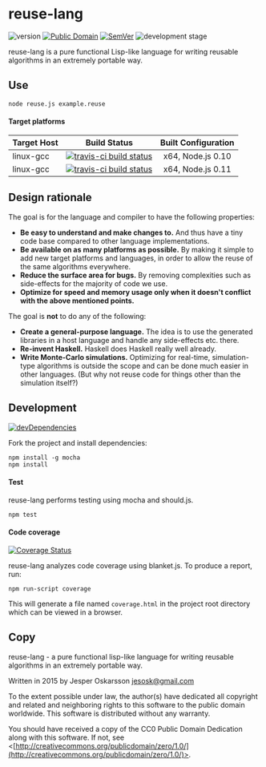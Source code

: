 # reuse-lang
![version](http://img.shields.io/badge/version-0.1.0-blue.svg) [![Public Domain](http://img.shields.io/badge/public%20domain%3F-yes-blue.svg)](http://creativecommons.org/publicdomain/zero/1.0/) [![SemVer](http://img.shields.io/badge/SemVer-2.0.0-blue.svg)](http://semver.org/spec/v2.0.0.html) ![development stage](http://img.shields.io/badge/development%20stage-alpha-orange.svg)

reuse-lang is a pure functional Lisp-like language for writing reusable algorithms in an extremely portable way.

## Use
```
node reuse.js example.reuse
```

#### Target platforms
| Target Host   | Build Status | Built Configuration |
| :------------ | :----------: | :------------------: |
| linux-gcc | [![travis-ci build status](https://travis-ci.org/redien/reuse-lang.svg?branch=master)](https://travis-ci.org/redien/reuse-lang) | x64, Node.js 0.10 |
| linux-gcc | [![travis-ci build status](https://travis-ci.org/redien/reuse-lang.svg?branch=master)](https://travis-ci.org/redien/reuse-lang) | x64, Node.js 0.11 |

## Design rationale

The goal is for the language and compiler to have the following properties:
- **Be easy to understand and make changes to.** And thus have a tiny code base compared to other language implementations.
- **Be available on as many platforms as possible.** By making it simple to add new target platforms and languages, in order to allow the reuse of the same algorithms everywhere.
- **Reduce the surface area for bugs.** By removing complexities such as side-effects for the majority of code we use.
- **Optimize for speed and memory usage only when it doesn't conflict with the above mentioned points.**

The goal is **not** to do any of the following:
- **Create a general-purpose language.** The idea is to use the generated libraries in a host language and handle any side-effects etc. there.
- **Re-invent Haskell.** Haskell does Haskell really well already.
- **Write Monte-Carlo simulations.** Optimizing for real-time, simulation-type algorithms is outside the scope and can be done much easier in other languages. (But why not reuse code for things other than the simulation itself?)

## Development
[![devDependencies](https://david-dm.org/redien/reuse-lang/dev-status.svg)](https://david-dm.org/redien/reuse-lang#info=devDependencies)

Fork the project and install dependencies:
```
npm install -g mocha
npm install
```

#### Test
reuse-lang performs testing using mocha and should.js.

```
npm test
```

#### Code coverage
[![Coverage Status](https://img.shields.io/coveralls/redien/reuse-lang.svg)](https://coveralls.io/r/redien/reuse-lang?branch=master)

reuse-lang analyzes code coverage using blanket.js. To produce a report, run:
```
npm run-script coverage
```

This will generate a file named `coverage.html` in the project root directory which can be viewed in a browser.

## Copy

reuse-lang - a pure functional lisp-like language for writing reusable algorithms in an extremely portable way.

Written in 2015 by Jesper Oskarsson jesosk@gmail.com

To the extent possible under law, the author(s) have dedicated all copyright
and related and neighboring rights to this software to the public domain worldwide.
This software is distributed without any warranty.

You should have received a copy of the CC0 Public Domain Dedication along with this software.
If not, see <[http://creativecommons.org/publicdomain/zero/1.0/](http://creativecommons.org/publicdomain/zero/1.0/)>.
